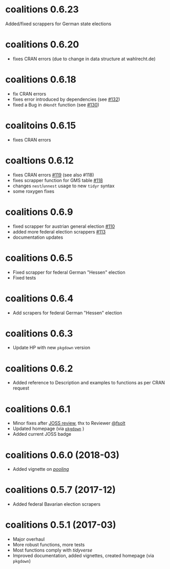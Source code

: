 # coalitions 0.6.23
Added/fixed scrappers for German state elections

# coalitions 0.6.20
- fixes CRAN errors (due to change in data structure at wahlrecht.de)

# coalitions 0.6.18
- fix CRAN errors
- fixes error introduced by dependencies (see [#132](https://github.com/adibender/coalitions/pull/132))
- fixed a Bug in `dHondt` function (see [#130](https://github.com/adibender/coalitions/issues/130))

# coalitoins 0.6.15
- fixes CRAN errors

# coaltions 0.6.12
- fixes CRAN errors [#119](https://github.com/adibender/coalitions/issues/119) (see also #118)
- fixes scrapper function for GMS table [#118](https://github.com/adibender/coalitions/issues/118)
- changes `nest`/`unnest` usage to new `tidyr` syntax
- some roxygen fixes

# coalitions 0.6.9
- fixed scrapper for austrian general election [#110](https://github.com/adibender/coalitions/issues/110)
- added more federal election scrappers [#113](https://github.com/adibender/coalitions/issues/113)
- documentation updates

# coalitions 0.6.5
- Fixed scrapper for federal German "Hessen" election
- Fixed tests


# coalitions 0.6.4
- Add scrapers for federal German "Hessen" election

# coalitions 0.6.3
- Update HP with new `pkgdown` version

# coalitions 0.6.2

- Added reference to Description and examples to functions as per CRAN request

# coalitions 0.6.1

- Minor fixes after [JOSS review](https://joss.theoj.org/), thx to Reviewer
[@fsolt](https://github.com/fsolt)
- Updated homepage (via [`pkgdown`](https://pkgdown.r-lib.org/articles/pkgdown.html) )
- Added current JOSS badge

# coalitions 0.6.0 (2018-03)

- Added vignette on [*pooling*](https://adibender.github.io/coalitions/articles/pooling.html)


# coalitions 0.5.7 (2017-12)

- Added federal Bavarian election scrapers

# coalitions 0.5.1 (2017-03)

- Major overhaul
- More robust functions, more tests
- Most functions comply with *tidyverse*
- Improved documentation, added vignettes, created homepage (via `pkgdown`)
